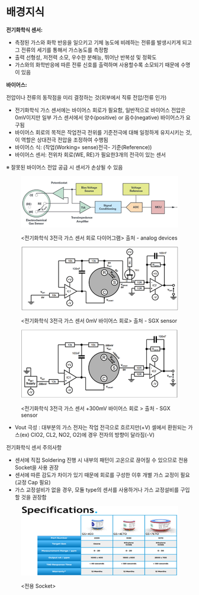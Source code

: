 # 배경지식

**전기화학식 센서:**

* 측정된 가스와 화학 반응을 일으키고 기체 농도에 비례하는 전류를 발생시키게 되고 그 전류의 세기를 통해서 가스농도를 측정함
* 출력 선형성, 저전력 소모, 우수한 분해능, 뛰어난 반복성 및 정확도
* 가스와의 화학반응에 따른 전류 신호를 출력하며 사용할수록 소모되기 때문에 수명이 있음

&#x20;

&#x20;**바이어스:**

전압이나 전류의 동작점을 미리 결정하는 것(외부에서 직류 전압/전류 인가)

* 전기화학식 가스 센서에는 바이어스 회로가 필요함, 일반적으로 바이어스 전압은 0mV이지만 일부 가스 센서에서 양수(positive) or 음수(negative) 바이어스가 요구됨
* 바이어스 회로의 목적은 작업전극 전위를 기준전극에 대해 일정하게 유지시키는 것, 이 역할은 상대전극 전압을 조정하여 수행됨
* 바이어스 식:   (작업(Working= sense)전극- 기준(Reference))
* 바이어스 센서: 전위차 회로(WE, RE)가 필요한3개의 전극이 있는 센서

※     잘못된 바이어스 전압 공급 시 센서가 손상될 수 있음



<figure><img src="../../.gitbook/assets/image (38).png" alt="출저-analog device" width="530"><figcaption><p>&#x3C;전기화학식 3전극 가스 센서 회로 다이어그램> 출처 - analog devices</p></figcaption></figure>

<figure><img src="../../.gitbook/assets/image (39).png" alt="" width="563"><figcaption><p>&#x3C;전기화학식 3전극 가스 센서 0mV 바이어스 회로> 출처 - SGX sensor</p></figcaption></figure>

<figure><img src="../../.gitbook/assets/image (21).png" alt="" width="563"><figcaption><p>&#x3C;전기화학식 3전극 가스 센서 +300mV 바이어스 회로 > 출처 - SGX sensor </p></figcaption></figure>

* Vout 극성 : 대부분의 가스 전자는 작업 전극으로 흐르지만(+V) 셀에서 환원되는 가스(ex) ClO2, CL2, NO2, O2)에 경우 전자의 방향이 달라짐(-V)

전기화학식 센서 주의사항

* 센서에 직접 Soldering 진행 시 내부의 패턴이 고온으로 끊어질 수 있으므로 전용 Socket을 사용 권장
* 센서에 따른 감도가 차이가 있기 때문에 회로를 구성한 이후 개별 가스 교정이 필요(교정 Cap 필요)
* 가스 교정설비가 없을 경우, 모듈 type의 센서를 사용하거나 가스 교정설비를 구입할 것을 권장함

<figure><img src="../../.gitbook/assets/image (26).png" alt=""><figcaption><p>&#x3C;전용 Socket></p></figcaption></figure>
